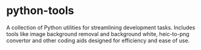 # python-tools
A collection of Python utilities for streamlining development tasks. Includes tools like image background removal and background white, heic-to-png convertor and other coding aids designed for efficiency and ease of use.
